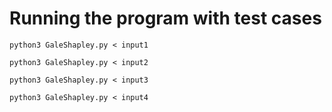 # Running the program with test cases

```
python3 GaleShapley.py < input1
```

```
python3 GaleShapley.py < input2
```

```
python3 GaleShapley.py < input3
```

```
python3 GaleShapley.py < input4
```